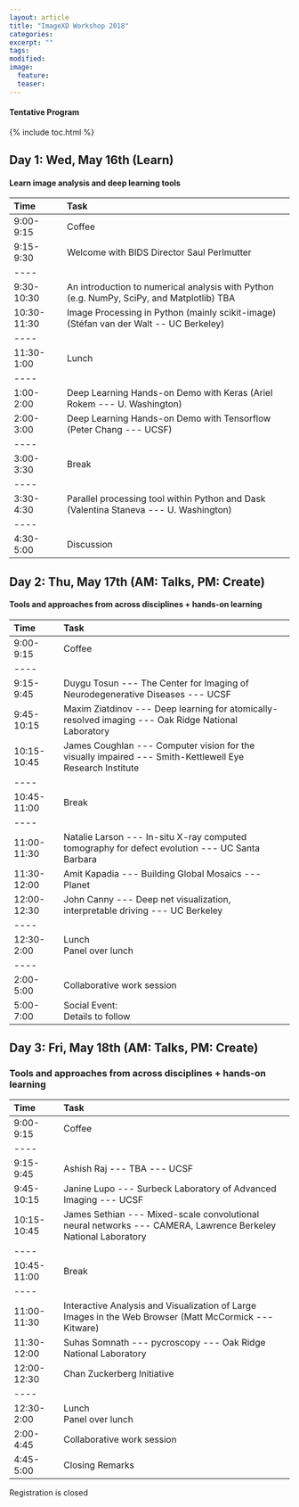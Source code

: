 ```yaml
---
layout: article
title: "ImageXD Workshop 2018"
categories:
excerpt: ""
tags:
modified:
image:
  feature:
  teaser:  
---
```


#### Tentative Program

{% include toc.html %}

## Day 1: Wed, May 16th (Learn)

#### Learn image analysis and deep learning tools

| Time        | Task    |
|:------------|:--------|
| 9:00-9:15   | <span class="badge warning">Coffee</span>|
| 9:15-9:30   | Welcome with BIDS Director Saul Perlmutter  |
|----
| 9:30-10:30  | An introduction to numerical analysis with Python (e.g. NumPy, SciPy, and Matplotlib) TBA |
| 10:30-11:30 | Image Processing in Python (mainly scikit-image) (Stéfan van der Walt -- UC Berkeley) |
|----
| 11:30-1:00  | <span class="badge warning">Lunch</span>   |
|----
| 1:00-2:00   | Deep Learning Hands-on Demo with Keras (Ariel Rokem --- U. Washington)    |
| 2:00-3:00   | Deep Learning Hands-on Demo with Tensorflow (Peter Chang --- UCSF)  |
|----
| 3:00-3:30   | <span class="badge warning">Break</span>   |
|----
| 3:30-4:30   | Parallel processing tool within Python and Dask (Valentina Staneva --- U. Washington) |
|----
| 4:30-5:00   | Discussion |

## Day 2: Thu, May 17th (AM: Talks, PM: Create)

#### Tools and approaches from across disciplines + hands-on learning

| Time        | Task    |
|:------------|:--------|
| 9:00-9:15   | <span class="badge warning">Coffee</span>  |
|----
| 9:15-9:45   | Duygu Tosun --- The Center for Imaging of Neurodegenerative Diseases  --- UCSF |
| 9:45-10:15  | Maxim Ziatdinov --- Deep learning for atomically-resolved imaging --- Oak Ridge National Laboratory |
| 10:15-10:45 | James Coughlan --- Computer vision for the visually impaired --- Smith-Kettlewell Eye Research Institute |
|----
| 10:45-11:00  | <span class="badge warning">Break</span>   |
|----
| 11:00-11:30  | Natalie Larson --- In-situ X-ray computed tomography for defect evolution --- UC Santa Barbara |
| 11:30-12:00  | Amit Kapadia --- Building Global Mosaics --- Planet |
| 12:00-12:30  | John Canny --- Deep net visualization, interpretable driving --- UC Berkeley  |
|----
| 12:30-2:00   | <span class="badge warning">Lunch</span> <br/> <span class="badge success">Panel over lunch</span> |
|----
| 2:00-5:00    | Collaborative work session |
| 5:00-7:00    | <span class="badge danger">Social Event:</span> <br/> Details to follow |


## Day 3: Fri, May 18th (AM: Talks, PM: Create)

### Tools and approaches from across disciplines + hands-on learning


| Time        | Task    |
|:------------|:--------|
| 9:00-9:15   | <span class="badge warning">Coffee</span>  |
|----
| 9:15-9:45   | Ashish Raj --- TBA --- UCSF |
| 9:45-10:15  | Janine Lupo --- Surbeck Laboratory of Advanced Imaging --- UCSF |
| 10:15-10:45 | James Sethian --- Mixed-scale convolutional neural networks --- CAMERA, Lawrence Berkeley National Laboratory |
|----
| 10:45-11:00  | <span class="badge warning">Break</span>   |
|----
| 11:00-11:30  | Interactive Analysis and Visualization of Large Images in the Web Browser (Matt McCormick --- Kitware)  |
| 11:30-12:00 | Suhas Somnath --- pycroscopy --- Oak Ridge National Laboratory  |
| 12:00-12:30  | Chan Zuckerberg Initiative |
|----
| 12:30-2:00  | <span class="badge warning">Lunch</span> <br/> <span class="badge success">Panel over lunch</span> |
| 2:00-4:45    | Collaborative work session |
| 4:45-5:00    | Closing Remarks |

<a class="btn"> Registration is closed </a>
